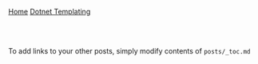 [Home](/)
[Dotnet Templating](/dotnet-template)

<br><br>

To add links to your other posts,
simply modify contents of `posts/_toc.md`